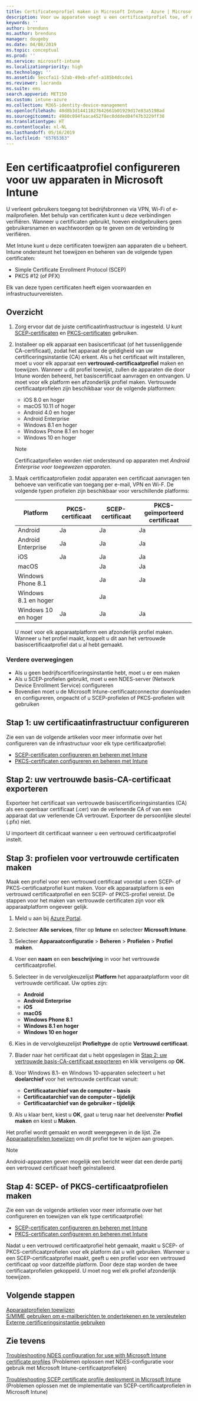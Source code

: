 ```yaml
---
title: Certificatenprofiel maken in Microsoft Intune - Azure | Microsoft Docs
description: Voor uw apparaten voegt u een certificaatprofiel toe, of maakt u een profiel, door de certificaatomgeving SCEP of PKCS te configureren, het openbare certificaat te exporteren, het profiel te maken in de Azure Portal en vervolgens SCEP of PKCS toe te wijzen aan de certificaatprofielen in Microsoft Intune in de Azure Portal
keywords: ''
author: brenduns
ms.author: brenduns
manager: dougeby
ms.date: 04/08/2019
ms.topic: conceptual
ms.prod: ''
ms.service: microsoft-intune
ms.localizationpriority: high
ms.technology: ''
ms.assetid: 5eccfa11-52ab-49eb-afef-a185b4dccde1
ms.reviewer: lacranda
ms.suite: ems
search.appverid: MET150
ms.custom: intune-azure
ms.collection: M365-identity-device-management
ms.openlocfilehash: 40d8b3d14411827642661b01929d17e83a5198ad
ms.sourcegitcommit: 4980c094faaca452f8ec8ddded04f47b3229ff38
ms.translationtype: HT
ms.contentlocale: nl-NL
ms.lasthandoff: 05/16/2019
ms.locfileid: "65765363"
---
```

# <a name="configure-a-certificate-profile-for-your-devices-in-microsoft-intune"></a>Een certificaatprofiel configureren voor uw apparaten in Microsoft Intune

U verleent gebruikers toegang tot bedrijfsbronnen via VPN, Wi-Fi of e-mailprofielen. Met behulp van certificaten kunt u deze verbindingen verifiëren. Wanneer u certificaten gebruikt, hoeven eindgebruikers geen gebruikersnamen en wachtwoorden op te geven om de verbinding te verifiëren.

Met Intune kunt u deze certificaten toewijzen aan apparaten die u beheert. Intune ondersteunt het toewijzen en beheren van de volgende typen certificaten:

- Simple Certificate Enrollment Protocol (SCEP)
- PKCS #12 (of PFX)

Elk van deze typen certificaten heeft eigen voorwaarden en infrastructuurvereisten.


## <a name="overview"></a>Overzicht

1. Zorg ervoor dat de juiste certificaatinfrastructuur is ingesteld. U kunt [SCEP-certificaten](certificates-scep-configure.md) en [PKCS-certificaten](certficates-pfx-configure.md) gebruiken.

2. Installeer op elk apparaat een basiscertificaat (of het tussenliggende CA-certificaat), zodat het apparaat de geldigheid van uw certificeringsinstantie (CA) erkent. Als u het certificaat wilt installeren, moet u voor elk apparaat een **vertrouwd-certificaatprofiel** maken en toewijzen. Wanneer u dit profiel toewijst, zullen de apparaten die door Intune worden beheerd, het basiscertificaat aanvragen en ontvangen. U moet voor elk platform een afzonderlijk profiel maken. Vertrouwde certificaatprofielen zijn beschikbaar voor de volgende platformen:

    - iOS 8.0 en hoger
    - macOS 10.11 of hoger
    - Android 4.0 en hoger
    - Android Enterprise  
    - Windows 8.1 en hoger
    - Windows Phone 8.1 en hoger
    - Windows 10 en hoger

    > [!NOTE]  
    > Certificaatprofielen worden niet ondersteund op apparaten met *Android Enterprise voor toegewezen apparaten*.

3. Maak certificaatprofielen zodat apparaten een certificaat aanvragen ten behoeve van verificatie van toegang per e-mail, VPN en Wi-F. De volgende typen profielen zijn beschikbaar voor verschillende platforms:  

   | Platform     |PKCS-certificaat|SCEP-certificaat| PKCS-geïmporteerd certificaat | 
   |--------------|----------------|----------------|-------------------|
   | Android                | Ja    | Ja    | Ja    |
   | Android Enterprise     | Ja    | Ja    | Ja    |
   | iOS                    | Ja    | Ja    | Ja    |
   | macOS                  |        | Ja    | Ja    |
   | Windows Phone 8.1      |        | Ja    | Ja    |
   | Windows 8.1 en hoger  |        | Ja    |        |
   | Windows 10 en hoger   | Ja    | Ja    | Ja    |

   U moet voor elk apparaatplatform een afzonderlijk profiel maken. Wanneer u het profiel maakt, koppelt u dit aan het vertrouwde basiscertificaatprofiel dat u al hebt gemaakt.

### <a name="further-considerations"></a>Verdere overwegingen

- Als u geen bedrijfscertificeringsinstantie hebt, moet u er een maken
- Als u SCEP-profielen gebruikt, moet u een NDES-server (Network Device Enrollment Service) configureren
- Bovendien moet u de Microsoft Intune-certificaatconnector downloaden en configureren, ongeacht of u SCEP-profielen of PKCS-profielen wilt gebruiken


## <a name="step-1-configure-your-certificate-infrastructure"></a>Stap 1: uw certificaatinfrastructuur configureren

Zie een van de volgende artikelen voor meer informatie over het configureren van de infrastructuur voor elk type certificaatprofiel:

- [SCEP-certificaten configureren en beheren met Intune](certificates-scep-configure.md)
- [PKCS-certificaten configureren en beheren met Intune](certficates-pfx-configure.md)


## <a name="step-2-export-your-trusted-root-ca-certificate"></a>Stap 2: uw vertrouwde basis-CA-certificaat exporteren

Exporteer het certificaat van vertrouwde basiscertificeringsinstanties (CA) als een openbaar certificaat (.cer) van de verlenende CA of van een apparaat dat uw verlenende CA vertrouwt. Exporteer de persoonlijke sleutel (.pfx) niet.

U importeert dit certificaat wanneer u een vertrouwd certificaatprofiel instelt.

## <a name="step-3-create-trusted-certificate-profiles"></a>Stap 3: profielen voor vertrouwde certificaten maken
Maak een profiel voor een vertrouwd certificaat voordat u een SCEP- of PKCS-certificaatprofiel kunt maken. Voor elk apparaatplatform is een vertrouwd certificaatprofiel en een SCEP- of PKCS-profiel vereist. De stappen voor het maken van vertrouwde certificaten zijn voor elk apparaatplatform ongeveer gelijk.

1. Meld u aan bij [Azure Portal](https://portal.azure.com).
2. Selecteer **Alle services**, filter op **Intune** en selecteer **Microsoft Intune**.
3. Selecteer **Apparaatconfiguratie** > **Beheren** > **Profielen** > **Profiel maken**.
4. Voer een **naam** en een **beschrijving** in voor het vertrouwde certificaatprofiel.
5. Selecteer in de vervolgkeuzelijst **Platform** het apparaatplatform voor dit vertrouwde certificaat. Uw opties zijn:

    - **Android**
    - **Android Enterprise**
    - **iOS**
    - **macOS**
    - **Windows Phone 8.1**
    - **Windows 8.1 en hoger**
    - **Windows 10 en hoger**

6. Kies in de vervolgkeuzelijst **Profieltype** de optie **Vertrouwd certificaat**.
7. Blader naar het certificaat dat u hebt opgeslagen in [Stap 2: uw vertrouwde basis-CA-certificaat exporteren](#step-2-export-your-trusted-root-ca-certificate) en klik vervolgens op **OK**.
8. Voor Windows 8.1- en Windows 10-apparaten selecteert u het **doelarchief** voor het vertrouwde certificaat vanuit:

    - **Certificaatarchief van de computer – basis**
    - **Certificaatarchief van de computer – tijdelijk**
    - **Certificaatarchief van de gebruiker – tijdelijk**

9. Als u klaar bent, kiest u **OK**, gaat u terug naar het deelvenster **Profiel maken** en kiest u **Maken**.

Het profiel wordt gemaakt en wordt weergegeven in de lijst. Zie [Apparaatprofielen toewijzen](device-profile-assign.md) om dit profiel toe te wijzen aan groepen.

   >[!NOTE]
   > Android-apparaten geven mogelijk een bericht weer dat een derde partij een vertrouwd certificaat heeft geïnstalleerd.

## <a name="step-4-create-scep-or-pkcs-certificate-profiles"></a>Stap 4: SCEP- of PKCS-certificaatprofielen maken

Zie een van de volgende artikelen voor meer informatie over het configureren en toewijzen van elk type certificaatprofiel:

- [SCEP-certificaten configureren en beheren met Intune](certificates-scep-configure.md)
- [PKCS-certificaten configureren en beheren met Intune](certficates-pfx-configure.md)

Nadat u een vertrouwd certificaatprofiel hebt gemaakt, maakt u SCEP- of PKCS-certificaatprofielen voor elk platform dat u wilt gebruiken. Wanneer u een SCEP-certificaatprofiel maakt, geeft u een profiel voor een vertrouwd certificaat op voor datzelfde platform. Door deze stap worden de twee certificaatprofielen gekoppeld. U moet nog wel elk profiel afzonderlijk toewijzen.

## <a name="next-steps"></a>Volgende stappen
[Apparaatprofielen toewijzen](device-profile-assign.md)  
[S/MIME gebruiken om e-mailberichten te ondertekenen en te versleutelen](certificates-s-mime-encryption-sign.md)  
[Externe certificeringsinstantie gebruiken](certificate-authority-add-scep-overview.md)

## <a name="see-also"></a>Zie tevens

[Troubleshooting NDES configuration for use with Microsoft Intune certificate profiles](https://support.microsoft.com/help/4459540) (Problemen oplossen met NDES-configuratie voor gebruik met Microsoft Intune-certificaatprofielen)

[Troubleshooting SCEP certificate profile deployment in Microsoft Intune](https://support.microsoft.com/help/4457481) (Problemen oplossen met de implementatie van SCEP-certificaatprofielen in Microsoft Intune)
